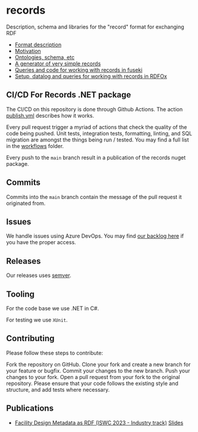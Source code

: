 # records
Description, schema and libraries for the "record" format for exchanging RDF

* [Format description](doc/format.md)
* [Motivation](doc/motivation.md)
* [Ontologies, schema, etc](schema/)
* [A generator of very simple records](src/RecordGenerator)
* [Queries and code for working with records in fuseki](src/fuseki)
* [Setup, datalog and queries for working with records in RDFOx](src/rdfox)


## CI/CD For Records .NET package
The CI/CD on this repository is done through Github Actions. The action [publish.yml](./.github/workflows/publish.yaml) describes how it works.

Every pull request trigger a myriad of actions that check the quality of the code being pushed. Unit tests, integration tests, formatting, linting, and SQL migration are amongst the things being run / tested. You may find a full list in the [workflows](./.github/workflows/) folder.

Every push to the `main` branch result in a publication of the records nuget package.

## Commits
Commits into the `main` branch contain the message of the pull request it originated from.

## Issues
We handle issues using Azure DevOps. You may find [our backlog here](https://dev.azure.com/EquinorASA/Spine/_backlogs/backlog/Semantic%20Infrastucture/Stories) if you have the proper access.

## Releases
Our releases uses [semver](https://semver.org/).

## Tooling
For the code base we use .NET in C#. 

For testing we use `XUnit`.

## Contributing
Please follow these steps to contribute:

Fork the repository on GitHub. Clone your fork and create a new branch for your feature or bugfix. Commit your changes to the new branch. Push your changes to your fork. Open a pull request from your fork to the original repository. Please ensure that your code follows the existing style and structure, and add tests where necessary.

## Publications
* [Facility Design Metadata as RDF (ISWC 2023 - Industry track)](https://ceur-ws.org/Vol-3632/ISWC2023_paper_503.pdf) [Slides](docs/ISWC2023-FacilityMetadataAsRdf.pdf)